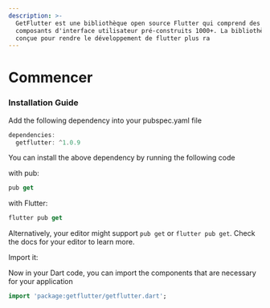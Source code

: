 ```yaml
---
description: >-
  GetFlutter est une bibliothèque open source Flutter qui comprend des
  composants d'interface utilisateur pré-construits 1000+. La bibliothèque est
  conçue pour rendre le développement de flutter plus ra
---
```


# Commencer

### Installation Guide

 Add the following dependency into your pubspec.yaml file

```dart
dependencies:
  getflutter: ^1.0.9
```

You can install the above dependency by running the following code

with pub:

```dart
pub get
```

with Flutter:

```dart
flutter pub get
```

Alternatively, your editor might support `pub get` or `flutter pub get`. Check the docs for your editor to learn more.

Import it:

Now in your Dart code, you can import the components that are necessary for your application 

```dart
import 'package:getflutter/getflutter.dart';
```

